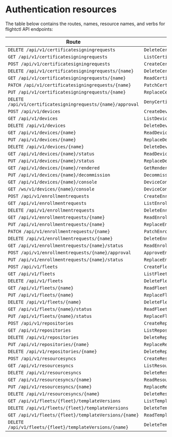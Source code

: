 # Authentication resources

The table below contains the routes, names, resource names, and verbs for flightctl API endpoints:

|Route| Name| Resource| Verb |
|-----|-----|---------|------|
|`DELETE /api/v1/certificatesigningrequests`|`DeleteCertificateSigningRequests`|`certificatesigningrequests`|`deletecollection`|
|`GET /api/v1/certificatesigningrequests`|`ListCertificateSigningRequests`|`certificatesigningrequests`|`list`|
|`POST /api/v1/certificatesigningrequests`|`CreateCertificateSigningRequest`|`certificatesigningrequests`|`create`|
|`DELETE /api/v1/certificatesigningrequests/{name}`|`DeleteCertificateSigningRequest`|`certificatesigningrequests`|`delete`|
|`GET /api/v1/certificatesigningrequests/{name}`|`ReadCertificateSigningRequest`|`certificatesigningrequests`|`get`|
|`PATCH /api/v1/certificatesigningrequests/{name}`|`PatchCertificateSigningRequest`|`certificatesigningrequests`|`patch`|
|`PUT /api/v1/certificatesigningrequests/{name}`|`ReplaceCertificateSigningRequest`|`certificatesigningrequests`|`update`|
|`DELETE /api/v1/certificatesigningrequests/{name}/approval`|`DenyCertificateSigningRequest`|`certificatesigningrequests/approval`|`delete`|
|`POST /api/v1/devices`|`CreateDevice`|`devices`|`create`|
|`GET /api/v1/devices`|`ListDevices`|`devices`|`list`|
|`DELETE /api/v1/devices`|`DeleteDevices`|`devices`|`deletecollection`|
|`GET /api/v1/devices/{name}`|`ReadDevice`|`devices`|`get`|
|`PUT /api/v1/devices/{name}`|`ReplaceDevice`|`devices`|`update`|
|`DELETE /api/v1/devices/{name}`|`DeleteDevice`|`devices`|`delete`|
|`GET /api/v1/devices/{name}/status`|`ReadDeviceStatus`|`devices/status`|`get`|
|`PUT /api/v1/devices/{name}/status`|`ReplaceDeviceStatus`|`devices/status`|`update`|
|`GET /api/v1/devices/{name}/rendered`|`GetRenderedDeviceSpec`|`devices/rendered`|`get`|
|`PUT /api/v1/devices/{name}/decommission`|`DecommissionDevice`|`devices/decommission`|`update`|
|`GET /api/v1/devices/{name}/console`|`DeviceConsole`|`devices/console`|`get`|
|`GET /ws/v1/devices/{name}/console`|`DeviceConsole`|`devices/console`|`get`|
|`POST /api/v1/enrollmentrequests`|`CreateEnrollmentRequest`|`enrollmentrequests`|`create`|
|`GET /api/v1/enrollmentrequests`|`ListEnrollmentRequests`|`enrollmentrequests`|`list`|
|`DELETE /api/v1/enrollmentrequests`|`DeleteEnrollmentRequests`|`enrollmentrequests`|`deletecollection`|
|`GET /api/v1/enrollmentrequests/{name}`|`ReadEnrollmentRequest`|`enrollmentrequests`|`get`|
|`PUT /api/v1/enrollmentrequests/{name}`|`ReplaceEnrollmentRequest`|`enrollmentrequests`|`update`|
|`PATCH /api/v1/enrollmentrequests/{name}`|`PatchEnrollmentRequest`|`enrollmentrequests`|`patch`|
|`DELETE /api/v1/enrollmentrequests/{name}`|`DeleteEnrollmentRequest`|`enrollmentrequests`|`delete`|
|`GET /api/v1/enrollmentrequests/{name}/status`|`ReadEnrollmentRequestStatus`|`enrollmentrequests/status`|`get`|
|`POST /api/v1/enrollmentrequests/{name}/approval`|`ApproveEnrollmentRequest`|`enrollmentrequests/approval`|`post`|
|`PUT /api/v1/enrollmentrequests/{name}/status`|`ReplaceEnrollmentRequestStatus`|`enrollmentrequests/status`|`update`|
|`POST /api/v1/fleets`|`CreateFleet`|`fleets`|`create`|
|`GET /api/v1/fleets`|`ListFleets`|`fleets`|`list`|
|`DELETE /api/v1/fleets`|`DeleteFleets`|`fleets`|`deletecollection`|
|`GET /api/v1/fleets/{name}`|`ReadFleet`|`fleets`|`get`|
|`PUT /api/v1/fleets/{name}`|`ReplaceFleet`|`fleets`|`update`|
|`DELETE /api/v1/fleets/{name}`|`DeleteFleet`|`fleets`|`delete`|
|`GET /api/v1/fleets/{name}/status`|`ReadFleetStatus`|`fleets/status`|`get`|
|`PUT /api/v1/fleets/{name}/status`|`ReplaceFleetStatus`|`fleets/status`|`update`|
|`POST /api/v1/repositories`|`CreateRepository`|`repositories`|`create`|
|`GET /api/v1/repositories`|`ListRepositories`|`repositories`|`list`|
|`DELETE /api/v1/repositories`|`DeleteRepositories`|`repositories`|`deletecollection`|
|`PUT /api/v1/repositories/{name}`|`ReplaceRepository`|`repositories`|`update`|
|`DELETE /api/v1/repositories/{name}`|`DeleteRepository`|`repositories`|`delete`|
|`POST /api/v1/resourcesyncs`|`CreateResourceSync`|`resourcesyncs`|`create`|
|`GET /api/v1/resourcesyncs`|`ListResourceSync`|`resourcesyncs`|`list`|
|`DELETE /api/v1/resourcesyncs`|`DeleteResourceSyncs`|`resourcesyncs`|`deletecollection`|
|`GET /api/v1/resourcesyncs/{name}`|`ReadResourceSync`|`resourcesyncs`|`get`|
|`PUT /api/v1/resourcesyncs/{name}`|`ReplaceResourceSync`|`resourcesyncs`|`update`|
|`DELETE /api/v1/resourcesyncs/{name}`|`DeleteResourceSync`|`resourcesyncs`|`delete`|
|`GET /api/v1/fleets/{fleet}/templateVersions`|`ListTemplateVersions`|`fleets/templateversions`|`list`|
|`DELETE /api/v1/fleets/{fleet}/templateVersions`|`DeleteTemplateVersions`|`fleets/templateversions`|`deletecollection`|
|`GET /api/v1/fleets/{fleet}/templateVersions/{name}`|`ReadTemplateVersion`|`fleets/templateversions`|`get`|
|`DELETE /api/v1/fleets/{fleet}/templateVersions/{name}`|`DeleteTemplateVersion`|`fleets/templateversions`|`delete`|
